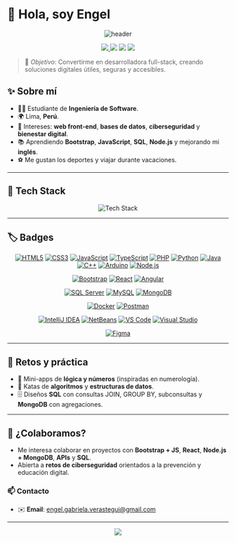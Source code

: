 # 👋 Hola, soy Engel 

<p align="center">
  <img src="https://capsule-render.vercel.app/api?type=waving&color=0:7F7FD5,50:86A8E7,100:91EAE4&height=180&section=header&text=Welcome%20to%20my%20GitHub!&fontSize=34&fontColor=ffffff" alt="header"/>
</p>

<p align="center">
  <a href="https://github.com/LaksmiDev?tab=followers">
    <img src="https://img.shields.io/github/followers/LaksmiDev?label=Follow&style=social" />
  </a>
  <img src="https://komarev.com/ghpvc/?username=LaksmiDev&style=social" />
  <img src="https://img.shields.io/badge/Student-Software%20Engineering-6A5ACD?style=social" />
  <img src="https://img.shields.io/badge/From-Peru-ff4757?style=social" />
</p>

> 🎯 _Objetivo_: Convertirme en desarrolladora full-stack, creando soluciones digitales útiles, seguras y accesibles.

## ✨ Sobre mí
- 👩‍🎓 Estudiante de **Ingeniería de Software**.
- 🌍 Lima, **Perú**.
- 🧠 Intereses: **web front-end**, **bases de datos**, **ciberseguridad** y **bienestar digital**.
- 📚 Aprendiendo **Bootstrap**, **JavaScript**, **SQL**, **Node.js** y mejorando mi **inglés**.
- ⚽ Me gustan los deportes y viajar durante vacaciones.

---

## 🧰 Tech Stack  

<p align="center">
  <img src="https://skillicons.dev/icons?i=html,css,bootstrap,js,ts,react,angular,php,java,python,cpp,arduino,node,mongodb,docker,postman" alt="Tech Stack" />
</p>

---

## 🏷️ Badges  

<p align="center">
  <a href="https://developer.mozilla.org/en-US/docs/Web/HTML"><img src="https://img.shields.io/badge/HTML5-E34F26?logo=html5&logoColor=white&style=plastic" alt="HTML5"></a>
  <a href="https://developer.mozilla.org/en-US/docs/Web/CSS"><img src="https://img.shields.io/badge/CSS3-1572B6?logo=css3&logoColor=white&style=plastic" alt="CSS3"></a>
  <a href="https://developer.mozilla.org/en-US/docs/Web/JavaScript"><img src="https://img.shields.io/badge/JavaScript-F7DF1E?logo=javascript&logoColor=000&style=plastic" alt="JavaScript"></a>
  <a href="https://www.typescriptlang.org/"><img src="https://img.shields.io/badge/TypeScript-3178C6?logo=typescript&logoColor=white&style=plastic" alt="TypeScript"></a>
  <a href="https://www.php.net/"><img src="https://img.shields.io/badge/PHP-777BB4?logo=php&logoColor=white&style=plastic" alt="PHP"></a>
  <a href="https://www.python.org/"><img src="https://img.shields.io/badge/Python-3776AB?logo=python&logoColor=white&style=plastic" alt="Python"></a>
  <a href="https://www.java.com/"><img src="https://img.shields.io/badge/Java-007396?logo=java&logoColor=white&style=plastic" alt="Java"></a>
  <a href="https://isocpp.org/"><img src="https://img.shields.io/badge/C++-00599C?logo=cplusplus&logoColor=white&style=plastic" alt="C++"></a>
  <a href="https://www.arduino.cc/"><img src="https://img.shields.io/badge/Arduino-00979D?logo=arduino&logoColor=white&style=plastic" alt="Arduino"></a>
  <a href="https://nodejs.org/"><img src="https://img.shields.io/badge/Node.js-339933?logo=nodedotjs&logoColor=white&style=plastic" alt="Node.js"></a>
</p>

<p align="center">
  <a href="https://getbootstrap.com/"><img src="https://img.shields.io/badge/Bootstrap-7952B3?logo=bootstrap&logoColor=white&style=plastic" alt="Bootstrap"></a>
  <a href="https://reactjs.org/"><img src="https://img.shields.io/badge/React-61DAFB?logo=react&logoColor=000&style=plastic" alt="React"></a>
  <a href="https://angular.io/"><img src="https://img.shields.io/badge/Angular-DD0031?logo=angular&logoColor=white&style=plastic" alt="Angular"></a>
</p>

<p align="center">
  <a href="https://www.microsoft.com/en-us/sql-server/"><img src="https://img.shields.io/badge/SQL%20Server-CC2927?logo=microsoftsqlserver&logoColor=white&style=plastic" alt="SQL Server"></a>
  <a href="https://www.mysql.com/"><img src="https://img.shields.io/badge/MySQL-4479A1?logo=mysql&logoColor=white&style=plastic" alt="MySQL"></a>
  <a href="https://www.mongodb.com/"><img src="https://img.shields.io/badge/MongoDB-47A248?logo=mongodb&logoColor=white&style=plastic" alt="MongoDB"></a>
</p>

<p align="center">
  <a href="https://www.docker.com/"><img src="https://img.shields.io/badge/Docker-2496ED?logo=docker&logoColor=white&style=plastic" alt="Docker"></a>
  <a href="https://www.postman.com/"><img src="https://img.shields.io/badge/Postman-FF6C37?logo=postman&logoColor=white&style=plastic" alt="Postman"></a>
</p>

<p align="center">
  <a href="https://www.jetbrains.com/idea/"><img src="https://img.shields.io/badge/IntelliJIDEA-000000?logo=intellijidea&logoColor=white&style=plastic" alt="IntelliJ IDEA"></a>
  <a href="https://netbeans.apache.org/"><img src="https://img.shields.io/badge/NetBeans-1B6AC6?logo=apache%20netbeans%20ide&logoColor=white&style=plastic" alt="NetBeans"></a>
  <a href="https://code.visualstudio.com/"><img src="https://img.shields.io/badge/VS%20Code-007ACC?logo=visualstudiocode&logoColor=white&style=plastic" alt="VS Code"></a>
  <a href="https://visualstudio.microsoft.com/"><img src="https://img.shields.io/badge/Visual%20Studio-5C2D91?logo=visualstudio&logoColor=white&style=plastic" alt="Visual Studio"></a>
</p>

<p align="center">
  <a href="https://www.figma.com/"><img src="https://img.shields.io/badge/Figma-F24E1E?logo=figma&logoColor=white&style=plastic" alt="Figma"></a>
</p>

---

## 🧪 Retos y práctica
- 🔢 Mini-apps de **lógica y números** (inspiradas en numerología).
- 🧩 Katas de **algoritmos** y **estructuras de datos**.
- 🗄️ Diseños **SQL** con consultas JOIN, GROUP BY, subconsultas y **MongoDB** con agregaciones.

---

## 🤝 ¿Colaboramos?
- Me interesa colaborar en proyectos con **Bootstrap + JS**, **React**, **Node.js + MongoDB**, **APIs** y **SQL**.
- Abierta a **retos de ciberseguridad** orientados a la prevención y educación digital.

### 📫 Contacto
- ✉️ **Email**: engel.gabriela.verastegui@gmail.com

---

<p align="center">
  <img src="https://capsule-render.vercel.app/api?type=waving&color=0:91EAE4,50:86A8E7,100:7F7FD5&height=120&section=footer"/>
</p>
